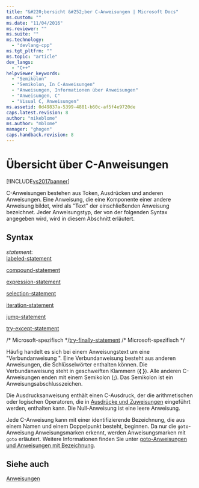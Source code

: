 ```yaml
---
title: "&#220;bersicht &#252;ber C-Anweisungen | Microsoft Docs"
ms.custom: ""
ms.date: "11/04/2016"
ms.reviewer: ""
ms.suite: ""
ms.technology: 
  - "devlang-cpp"
ms.tgt_pltfrm: ""
ms.topic: "article"
dev_langs: 
  - "C++"
helpviewer_keywords: 
  - "Semikolon"
  - "Semikolon, In C-Anweisungen"
  - "Anweisungen, Informationen über Anweisungen"
  - "Anweisungen, C"
  - "Visual C, Anweisungen"
ms.assetid: 0d49837a-5399-4881-b60c-af5f4e9720de
caps.latest.revision: 8
author: "mikeblome"
ms.author: "mblome"
manager: "ghogen"
caps.handback.revision: 8
---
```

# &#220;bersicht &#252;ber C-Anweisungen
[!INCLUDE[vs2017banner](../assembler/inline/includes/vs2017banner.md)]

C\-Anweisungen bestehen aus Token, Ausdrücken und anderen Anweisungen.  Eine Anweisung, die eine Komponente einer andere Anweisung bildet, wird als "Text" der einschließenden Anweisung bezeichnet.  Jeder Anweisungstyp, der von der folgenden Syntax angegeben wird, wird in diesem Abschnitt erläutert.  
  
## Syntax  
 *statement*:  
 [labeled\-statement](../c-language/goto-and-labeled-statements-c.md)  
  
 [compound\-statement](../c-language/compound-statement-c.md)  
  
 [expression\-statement](../c-language/expression-statement-c.md)  
  
 [selection\-statement](../c-language/if-statement-c.md)  
  
 [iteration\-statement](../c-language/do-while-statement-c.md)  
  
 [jump\-statement](../c-language/break-statement-c.md)  
  
 [try\-except\-statement](../c-language/try-except-statement-c.md)  
  
 \/\* Microsoft\-spezifisch \*\/[try\-finally\-statement](../c-language/try-finally-statement-c.md) \/\* Microsoft\-spezifisch \*\/  
  
 Häufig handelt es sich bei einem Anweisungstext um eine "Verbundanweisung ". Eine Verbundanweisung besteht aus anderen Anweisungen, die Schlüsselwörter enthalten können.  Die Verbundanweisung steht in geschweiften Klammern \(**{ }**\).  Alle anderen C\-Anweisungen enden mit einem Semikolon \(**;**\).  Das Semikolon ist ein Anweisungsabschlusszeichen.  
  
 Die Ausdrucksanweisung enthält einen C\-Ausdruck, der die arithmetischen oder logischen Operatoren, die in [Ausdrücke und Zuweisungen](../c-language/expressions-and-assignments.md) eingeführt werden, enthalten kann.  Die Null\-Anweisung ist eine leere Anweisung.  
  
 Jede C\-Anweisung kann mit einer identifizierende Bezeichnung, die aus einem Namen und einem Doppelpunkt besteht, beginnen.  Da nur die `goto`\-Anweisung Anweisungsmarken erkennt, werden Anweisungsmarken mit `goto` erläutert.  Weitere Informationen finden Sie unter [goto\-Anweisungen und Anweisungen mit Bezeichnung](../c-language/goto-and-labeled-statements-c.md).  
  
## Siehe auch  
 [Anweisungen](../c-language/statements-c.md)